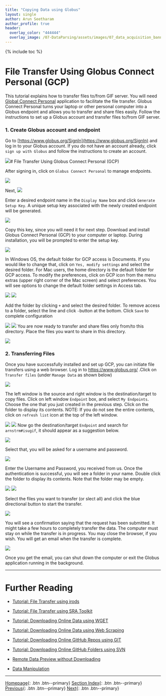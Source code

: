 ```yaml
---
title: "Copying Data using Globus"
layout: single
author: Arun Seetharam
author_profile: true
header:
  overlay_color: "444444"
  overlay_image: /07-DataParsing/assets/images/07_data_acquisition_banner.png
---
```


{% include toc %}

# File Transfer Using Globus Connect Personal (GCP)

This tutorial explains how to transfer files to/from GIF server. You will need [Global Connect Personal](https://www.globus.org/globus-connect-personal) application to facilitate the file transfer.
Globus Connect Personal turns your laptop or other personal computer into a Globus endpoint and allows you to transfer and share files easily. Follow the instructions to set up a Globus account and transfer files to/from GIF server.

### 1.	Create Globus account and endpoint ###
Go to [https://www.globus.org/SignIn](https://www.globus.org/SignIn) and log in to your Globus account. If you do not have an account already, click `sign up with Globus` and follow the instructions to create an account.

![](../assets/images/1.png)# File Transfer Using Globus Connect Personal (GCP)


After signing in, click on `Globus Connect Personal` to manage endpoints.

![](../assets/images/2.png)

Next,
![](../assets/images/3.png)


Enter a desired endpoint name in the `Display Name` box and click `Generate Setup Key`. A unique setup key associated with the newly created endpoint will be generated.

![](../assets/images/4.png)

Copy this key, since you will need it for next step. Download and install Globus Connect Personal (GCP) to your computer or laptop. During installation, you will be prompted to enter the setup key.

![](../assets/images/5.png)

In Windows OS, the default folder for GCP access is Documents. If you would like to change that, click on `Yes, modify settings` and select the desired folder. For Mac users, the home directory is the default folder for GCP access. To modify the preferences, click on GCP icon from the menu extras (upper right corner of the Mac screen) and select preferences. You will see options to change the default folder settings in Access tab.

![](../assets/images/6a.png) ![](/assets/images/6b.png)

Add the folder by clicking `+` and select the desired folder. To remove access to a folder, select the line and click `-`button at the bottom.   Click `Save` to complete configuration

![](../assets/images/7a.png) ![](/assets/images/7b.png)
You are now ready to transfer and share files only from/to this directory. Place the files you want to share in this directory.

![](../assets/images/8.png)

### 2.	Transferring Files ###
Once you have successfully installed and set up GCP, you can initiate file transfers using a web browser. Log in to https://www.globus.org/ .Click on `Transfer files` (under `Manage Data` as shown below)

 ![](../assets/images/9.png)

The left window is the source and right window is the destination/target to copy files.  Click on left window `Endpoint` box, and select `My Endpoints`. Choose the one that you just created in the previous step. Click on the folder to display its contents. NOTE: If you do not see the entire contents, click on `refresh list` icon at the top of the left window.

![](../assets/images/10.png)
![](../assets/images/11.png)
Now go the destination/target `Endpoint` and search for `arnstrm#isugif`, it should appear as a suggestion below.

![](../assets/images/12.png)

Select that, you will be asked for a username and password.

![](../assets/images/13.png)

Enter the Username and Password, you received from us. Once the authentication is successful, you will see a folder in your name. Double click the folder to display its contents. Note that the folder may be empty.

![](../assets/images/14a.png) ![](/assets/images/14b.png)

Select the files you want to transfer (or slect all) and click the blue directional button to start the transfer.

![](../assets/images/15.png)

You will see a confirmation saying that the request has been submitted. It might take a few hours to completely transfer the data. The computer must stay on while the transfer is in progress. You may close the browser, if you wish. You will get an email when the transfer is complete.

![](../assets/images/16.png)

Once you get the email, you can shut down the computer or exit the Globus application running in the background.







___
# Further Reading
* [Tutorial: File Transfer using irods](02-3-tutorial-transfer-irods)
* [Tutorial: File Transfer using SRA Toolkit](02-4-tutorial-transfer-sra)
* [Tutorial: Downloading Online Data using WGET](02-5-tutorial-download-wget)
* [Tutorial: Downloading Online Data using Web Scraping](02-6-tutorial-download-web-scraping)
* [Tutorial: Downloading Online GitHub Repos using GIT](02-7-tutorial-download-github-repos-git)
* [Tutorial: Downloading Online GitHub Folders using SVN](02-8-tutorial-download-github-folders-svn)

* [Remote Data Preview without Downloading](03-0-remote-data-preview)
* [Data Manipulation](../02-DATA-MANIPULATION/01-data-manipulation)


___

[Homepage](../../index.md){: .btn  .btn--primary}
[Section Index](../00-DataParsing-LandingPage){: .btn  .btn--primary}
[Previous](02-1-tutorial-copy-ssh){: .btn  .btn--primary}
[Next](02-3-tutorial-transfer-irods){: .btn  .btn--primary}
